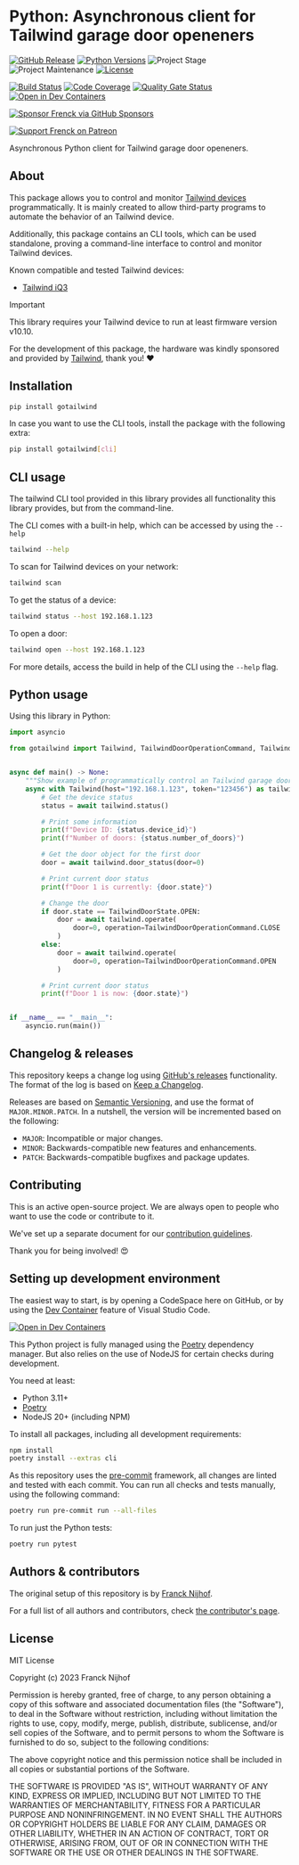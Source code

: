 # Python: Asynchronous client for Tailwind garage door openeners

[![GitHub Release][releases-shield]][releases]
[![Python Versions][python-versions-shield]][pypi]
![Project Stage][project-stage-shield]
![Project Maintenance][maintenance-shield]
[![License][license-shield]](LICENSE.md)

[![Build Status][build-shield]][build]
[![Code Coverage][codecov-shield]][codecov]
[![Quality Gate Status][sonarcloud-shield]][sonarcloud]
[![Open in Dev Containers][devcontainer-shield]][devcontainer]

[![Sponsor Frenck via GitHub Sponsors][github-sponsors-shield]][github-sponsors]

[![Support Frenck on Patreon][patreon-shield]][patreon]

Asynchronous Python client for Tailwind garage door openeners.

## About

This package allows you to control and monitor [Tailwind devices](https://gotailwind.com/)
programmatically. It is mainly created to allow third-party programs to
automate the behavior of an Tailwind device.

Additionally, this package contains an CLI tools, which can be used standalone,
proving a command-line interface to control and monitor Tailwind devices.

Known compatible and tested Tailwind devices:

- [Tailwind iQ3](https://gotailwind.com/products/iq3-smart-garage-controller)

> [!IMPORTANT]
> This library requires your Tailwind device to run at least firmware version v10.10.

For the development of this package, the hardware was kindly sponsored
and provided by [Tailwind](https://gotailwind.com/), thank you! ❤️

## Installation

```bash
pip install gotailwind
```

In case you want to use the CLI tools, install the package with the following
extra:

```bash
pip install gotailwind[cli]
```

## CLI usage

The tailwind CLI tool provided in this library provides all functionality this
library provides, but from the command-line.

The CLI comes with a built-in help, which can be accessed by using the `--help`

```bash
tailwind --help
```

To scan for Tailwind devices on your network:

```bash
tailwind scan
```

To get the status of a device:

```bash
tailwind status --host 192.168.1.123
```

To open a door:

```bash
tailwind open --host 192.168.1.123
```

For more details, access the build in help of the CLI using the `--help` flag.

## Python usage

Using this library in Python:

```python
import asyncio

from gotailwind import Tailwind, TailwindDoorOperationCommand, TailwindDoorState


async def main() -> None:
    """Show example of programmatically control an Tailwind garage door."""
    async with Tailwind(host="192.168.1.123", token="123456") as tailwind:
        # Get the device status
        status = await tailwind.status()

        # Print some information
        print(f"Device ID: {status.device_id}")
        print(f"Number of doors: {status.number_of_doors}")

        # Get the door object for the first door
        door = await tailwind.door_status(door=0)

        # Print current door status
        print(f"Door 1 is currently: {door.state}")

        # Change the door
        if door.state == TailwindDoorState.OPEN:
            door = await tailwind.operate(
                door=0, operation=TailwindDoorOperationCommand.CLOSE
            )
        else:
            door = await tailwind.operate(
                door=0, operation=TailwindDoorOperationCommand.OPEN
            )

        # Print current door status
        print(f"Door 1 is now: {door.state}")


if __name__ == "__main__":
    asyncio.run(main())
```

## Changelog & releases

This repository keeps a change log using [GitHub's releases][releases]
functionality. The format of the log is based on
[Keep a Changelog][keepchangelog].

Releases are based on [Semantic Versioning][semver], and use the format
of `MAJOR.MINOR.PATCH`. In a nutshell, the version will be incremented
based on the following:

- `MAJOR`: Incompatible or major changes.
- `MINOR`: Backwards-compatible new features and enhancements.
- `PATCH`: Backwards-compatible bugfixes and package updates.

## Contributing

This is an active open-source project. We are always open to people who want to
use the code or contribute to it.

We've set up a separate document for our
[contribution guidelines](CONTRIBUTING.md).

Thank you for being involved! :heart_eyes:

## Setting up development environment

The easiest way to start, is by opening a CodeSpace here on GitHub, or by using
the [Dev Container][devcontainer] feature of Visual Studio Code.

[![Open in Dev Containers][devcontainer-shield]][devcontainer]

This Python project is fully managed using the [Poetry][poetry] dependency manager. But also relies on the use of NodeJS for certain checks during development.

You need at least:

- Python 3.11+
- [Poetry][poetry-install]
- NodeJS 20+ (including NPM)

To install all packages, including all development requirements:

```bash
npm install
poetry install --extras cli
```

As this repository uses the [pre-commit][pre-commit] framework, all changes
are linted and tested with each commit. You can run all checks and tests
manually, using the following command:

```bash
poetry run pre-commit run --all-files
```

To run just the Python tests:

```bash
poetry run pytest
```

## Authors & contributors

The original setup of this repository is by [Franck Nijhof][frenck].

For a full list of all authors and contributors,
check [the contributor's page][contributors].

## License

MIT License

Copyright (c) 2023 Franck Nijhof

Permission is hereby granted, free of charge, to any person obtaining a copy
of this software and associated documentation files (the "Software"), to deal
in the Software without restriction, including without limitation the rights
to use, copy, modify, merge, publish, distribute, sublicense, and/or sell
copies of the Software, and to permit persons to whom the Software is
furnished to do so, subject to the following conditions:

The above copyright notice and this permission notice shall be included in all
copies or substantial portions of the Software.

THE SOFTWARE IS PROVIDED "AS IS", WITHOUT WARRANTY OF ANY KIND, EXPRESS OR
IMPLIED, INCLUDING BUT NOT LIMITED TO THE WARRANTIES OF MERCHANTABILITY,
FITNESS FOR A PARTICULAR PURPOSE AND NONINFRINGEMENT. IN NO EVENT SHALL THE
AUTHORS OR COPYRIGHT HOLDERS BE LIABLE FOR ANY CLAIM, DAMAGES OR OTHER
LIABILITY, WHETHER IN AN ACTION OF CONTRACT, TORT OR OTHERWISE, ARISING FROM,
OUT OF OR IN CONNECTION WITH THE SOFTWARE OR THE USE OR OTHER DEALINGS IN THE
SOFTWARE.

[build-shield]: https://github.com/frenck/python-gotailwind/actions/workflows/tests.yaml/badge.svg
[build]: https://github.com/frenck/python-gotailwind/actions/workflows/tests.yaml
[codecov-shield]: https://codecov.io/gh/frenck/python-gotailwind/branch/master/graph/badge.svg
[codecov]: https://codecov.io/gh/frenck/python-gotailwind
[contributors]: https://github.com/frenck/python-gotailwind/graphs/contributors
[devcontainer-shield]: https://img.shields.io/static/v1?label=Dev%20Containers&message=Open&color=blue&logo=visualstudiocode
[devcontainer]: https://vscode.dev/redirect?url=vscode://ms-vscode-remote.remote-containers/cloneInVolume?url=https://github.com/frenck/python-gotailwind
[frenck]: https://github.com/frenck
[github-sponsors-shield]: https://frenck.dev/wp-content/uploads/2019/12/github_sponsor.png
[github-sponsors]: https://github.com/sponsors/frenck
[keepchangelog]: http://keepachangelog.com/en/1.0.0/
[license-shield]: https://img.shields.io/github/license/frenck/python-gotailwind.svg
[maintenance-shield]: https://img.shields.io/maintenance/yes/2023.svg
[patreon-shield]: https://frenck.dev/wp-content/uploads/2019/12/patreon.png
[patreon]: https://www.patreon.com/frenck
[poetry-install]: https://python-poetry.org/docs/#installation
[poetry]: https://python-poetry.org
[pre-commit]: https://pre-commit.com/
[project-stage-shield]: https://img.shields.io/badge/project%20stage-production%20ready-brightgreen.svg
[pypi]: https://pypi.org/project/gotailwind/
[python-versions-shield]: https://img.shields.io/pypi/pyversions/gotailwind
[releases-shield]: https://img.shields.io/github/release/frenck/python-gotailwind.svg
[releases]: https://github.com/frenck/python-gotailwind/releases
[semver]: http://semver.org/spec/v2.0.0.html
[sonarcloud-shield]: https://sonarcloud.io/api/project_badges/measure?project=frenck_python-gotailwind&metric=alert_status
[sonarcloud]: https://sonarcloud.io/summary/new_code?id=frenck_python-gotailwind
